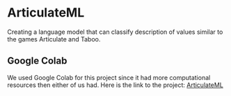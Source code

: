 # ArticulateML
Creating a language model that can classify description of values similar to the games Articulate and Taboo.

## Google Colab

We used Google Colab for this project since it had more computational resources then either of us had. Here is the link to the project: [ArticulateML](https://colab.research.google.com/drive/1pWQIWqsjR4GMjE0Jv2kDTXpGPfuqDVz-)
